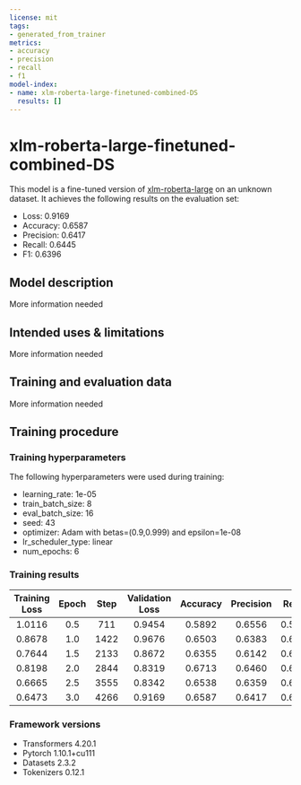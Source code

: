 ```yaml
---
license: mit
tags:
- generated_from_trainer
metrics:
- accuracy
- precision
- recall
- f1
model-index:
- name: xlm-roberta-large-finetuned-combined-DS
  results: []
---
```


<!-- This model card has been generated automatically according to the information the Trainer had access to. You
should probably proofread and complete it, then remove this comment. -->

# xlm-roberta-large-finetuned-combined-DS

This model is a fine-tuned version of [xlm-roberta-large](https://huggingface.co/xlm-roberta-large) on an unknown dataset.
It achieves the following results on the evaluation set:
- Loss: 0.9169
- Accuracy: 0.6587
- Precision: 0.6417
- Recall: 0.6445
- F1: 0.6396

## Model description

More information needed

## Intended uses & limitations

More information needed

## Training and evaluation data

More information needed

## Training procedure

### Training hyperparameters

The following hyperparameters were used during training:
- learning_rate: 1e-05
- train_batch_size: 8
- eval_batch_size: 16
- seed: 43
- optimizer: Adam with betas=(0.9,0.999) and epsilon=1e-08
- lr_scheduler_type: linear
- num_epochs: 6

### Training results

| Training Loss | Epoch | Step | Validation Loss | Accuracy | Precision | Recall | F1     |
|:-------------:|:-----:|:----:|:---------------:|:--------:|:---------:|:------:|:------:|
| 1.0116        | 0.5   | 711  | 0.9454          | 0.5892   | 0.6556    | 0.5190 | 0.4582 |
| 0.8678        | 1.0   | 1422 | 0.9676          | 0.6503   | 0.6383    | 0.6076 | 0.6103 |
| 0.7644        | 1.5   | 2133 | 0.8672          | 0.6355   | 0.6142    | 0.6206 | 0.6166 |
| 0.8198        | 2.0   | 2844 | 0.8319          | 0.6713   | 0.6460    | 0.6448 | 0.6453 |
| 0.6665        | 2.5   | 3555 | 0.8342          | 0.6538   | 0.6359    | 0.6414 | 0.6349 |
| 0.6473        | 3.0   | 4266 | 0.9169          | 0.6587   | 0.6417    | 0.6445 | 0.6396 |


### Framework versions

- Transformers 4.20.1
- Pytorch 1.10.1+cu111
- Datasets 2.3.2
- Tokenizers 0.12.1
